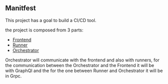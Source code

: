 ## Manitfest

This project has a goal to build a CI/CD tool.

the project is composed from 3 parts:
- [Frontend](https://github.com/CIRNNR/ci_web)
- [Runner](https://github.com/CIRNNR/ci_runner)
- [Orchestrator](https://github.com/CIRNNR/CI_Orch)

Orchestrator will communicate with the frontend and also with runners, for the communication between the Orchestrator and the Frontend it will be with GraphQl and the for the one between Runner and Orchestrator it will be in Grpc.
